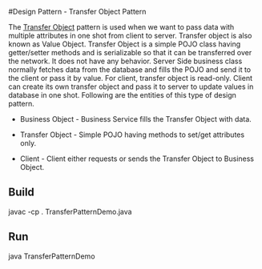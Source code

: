#Design Pattern - Transfer Object Pattern

The [Transfer Object](http://www.tutorialspoint.com/design_pattern/transfer_object_pattern.htm) pattern is used when we want to pass data with multiple attributes in one shot from client to server. Transfer object is also known as Value Object. Transfer Object is a simple POJO class having getter/setter methods and is serializable so that it can be transferred over the network. It does not have any behavior. Server Side business class normally fetches data from the database and fills the POJO and send it to the client or pass it by value. For client, transfer object is read-only. Client can create its own transfer object and pass it to server to update values in database in one shot. Following are the entities of this type of design pattern.

* Business Object - Business Service fills the Transfer Object with data.

* Transfer Object - Simple POJO having methods to set/get attributes only.

* Client - Client either requests or sends the Transfer Object to Business Object.


## Build

javac -cp . TransferPatternDemo.java

## Run

java TransferPatternDemo